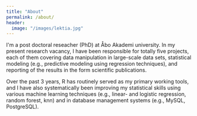 ```yaml
---
title: "About"
permalink: /about/
header:
  image: "/images/lektia.jpg"
---
```


I'm a post doctoral reseacher (PhD) at Åbo Akademi university. In my present research vacancy, I have been responsible for
totally five projects, each of them covering data manipulation in large-scale data sets, statistical modeling (e.g., predictive
modeling using regression techniques), and reporting of the results in the form scientific publications.

Over the past 3 years, R has routinely served as my primary working tools, and I have also systematically been improving my
statistical skills using various machine learning techniques (e.g., linear- and logistic regression, random forest, knn) and in database management systems (e.g., MySQL, PostgreSQL).
